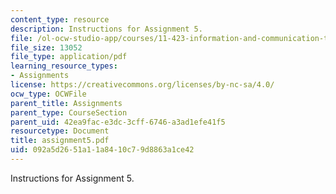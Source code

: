 ```yaml
---
content_type: resource
description: Instructions for Assignment 5.
file: /ol-ocw-studio-app/courses/11-423-information-and-communication-technologies-in-community-development-spring-2004/092a5d2651a11a8410c79d8863a1ce42_assignment5.pdf
file_size: 13052
file_type: application/pdf
learning_resource_types:
- Assignments
license: https://creativecommons.org/licenses/by-nc-sa/4.0/
ocw_type: OCWFile
parent_title: Assignments
parent_type: CourseSection
parent_uid: 42ea9fac-e3dc-3cff-6746-a3ad1efe41f5
resourcetype: Document
title: assignment5.pdf
uid: 092a5d26-51a1-1a84-10c7-9d8863a1ce42
---
```

Instructions for Assignment 5.